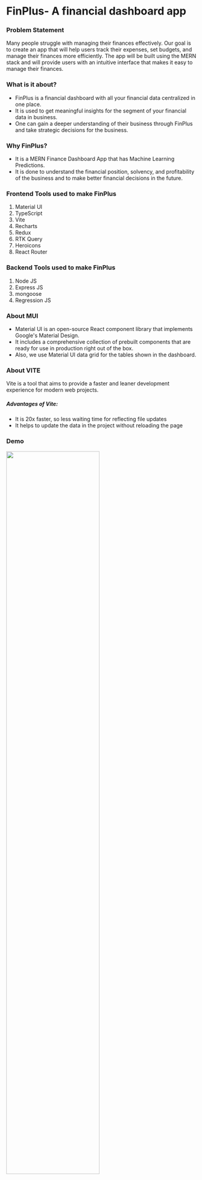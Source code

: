 <h1>FinPlus- A financial dashboard app</h1>
<h3><b>Problem Statement</b></h3>
<p>Many people struggle with managing their finances effectively. Our goal is to create an app that will help users track their expenses, set budgets, and manage their finances more efficiently. The app will be built using the MERN stack and will provide users with an intuitive interface that makes it easy to manage their finances.</p>

<h3>What is it about? </h3>
<ul>
  <li>FinPlus is a financial dashboard with all your financial data centralized in one place. </li>
  <li>It is used to get meaningful insights for the segment of your financial data in business. </li>
  <li>One can gain a deeper understanding of their business through FinPlus and take strategic decisions for the business. </li>
</ul>
<h3>Why FinPlus? </h3>
<ul>
  <li>It is a MERN Finance Dashboard App that has Machine Learning Predictions. </li>
  <li> It is done to understand the financial position, solvency, and profitability of the business and to make better financial decisions in the future. </li>
  </ul>
  
  <h3>Frontend Tools used to make FinPlus</h3>
  <ol>
  <li>Material UI </li>
  <li>TypeScript</li>
  <li>Vite</li>
  <li>Recharts</li>
    <li>Redux</li>
    <li>RTK Query</li>
    <li>Heroicons</li>
    <li>React Router</li>
  </ol>
   <h3>Backend Tools used to make FinPlus</h3>
  <ol>
  <li>Node JS</li>
    <li>Express JS</li>
    <li>mongoose</li>
    <li>Regression JS</li>
  </ol>
<h3>About MUI</h3>
<ul>
  <li>Material UI is an open-source React component library that implements Google's Material Design. </li>

  <li>It includes a comprehensive collection of prebuilt components that are ready for use in production right out of the box. </li>

  <li> Also, we use Material UI data grid for the tables shown in the dashboard. </li>
</ul>
<h3>About VITE</h3>
  <p>Vite is a tool that aims to provide a faster and leaner development experience for modern web projects.</p>

<h5> Advantages of Vite: </h5>
<ul>
  <li> It is 20x faster, so less waiting time for reflecting file updates </li>

  <li> It helps to update the data in the project without reloading the page </li>
</ul>
<h3> Demo </h3>
<img style="width:70%" src="./finplus.gif" />
<hr>
<h2>Steps has to be followed before you make a merge with this repository</h2>
<br>
<p>1. Clone github repository</p>

```
git clone https://github.com/TEAM-WebAssassins/Finance-Dashboard-App.git 
```
<p>2. Make a Modification/changes</p>

>warning!
>>Don't try to change the current file name which is currently present in directory/folder.
<p>3. Add all file to your working Directory</p>

```
git add .
```
<p>4. Commit the files to local repository</p>

```
git commit -m "Initial commit"
```
<p>5. Push the file to github</p>

```
git push -u origin main
```

